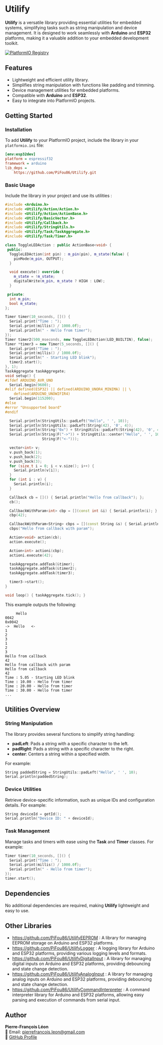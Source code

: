# Utilify

**Utilify** is a versatile library providing essential utilities for embedded systems, simplifying tasks such as string manipulation and device management. It is designed to work seamlessly with **Arduino** and **ESP32** platforms, making it a valuable addition to your embedded development toolkit.

[![PlatformIO Registry](https://badges.registry.platformio.org/packages/sirdrako/library/Utilify.svg)](https://registry.platformio.org/libraries/sirdrako/Utilify)

## Features

- Lightweight and efficient utility library.
- Simplifies string manipulation with functions like padding and trimming.
- Device management utilities for embedded platforms.
- Compatible with **Arduino** and **ESP32**.
- Easy to integrate into PlatformIO projects.

## Getting Started

### Installation

To add **Utilify** to your PlatformIO project, include the library in your `platformio.ini` file:

```ini
[env:esp32dev]
platform = espressif32
framework = arduino
lib_deps =
    https://github.com/PiFou86/Utilify.git
```

### Basic Usage

Include the library in your project and use its utilities :

```cpp
#include <Arduino.h>
#include <Utilify/Action/Action.h>
#include <Utilify/Action/ActionBase.h>
#include <Utilify/BasicVector.h>
#include <Utilify/Callback.h>
#include <Utilify/StringUtils.h>
#include <Utilify/Task/TaskAggregate.h>
#include <Utilify/Task/Timer.h>

class ToggleLEDAction : public ActionBase<void> {
 public:
  ToggleLEDAction(int pin) : m_pin(pin), m_state(false) {
    pinMode(m_pin, OUTPUT);
  }

  void execute() override {
    m_state = !m_state;
    digitalWrite(m_pin, m_state ? HIGH : LOW);
  }

 private:
  int m_pin;
  bool m_state;
};

Timer timer(10_seconds, []() {
  Serial.print("Time : ");
  Serial.print(millis() / 1000.0f);
  Serial.println(" - Hello from timer");
});
Timer timer2(500_mseconds, new ToggleLEDAction(LED_BUILTIN), false);
Timer *timer3 = new Timer(5_seconds, []() {
  Serial.print("Time : ");
  Serial.print(millis() / 1000.0f);
  Serial.println(" - Starting LED blink");
  timer2.start();
}, 1);
TaskAggregate taskAggregate;
void setup() {
#ifdef ARDUINO_AVR_UNO
  Serial.begin(9600);
#elif defined(ESP32) || defined(ARDUINO_UNOR4_MINIMA) || \
    defined(ARDUINO_UNOWIFIR4)
  Serial.begin(115200);
#else
#error "Unsupported board"
#endif

  Serial.println(StringUtils::padLeft("Hello", ' ', 10));
  Serial.println(StringUtils::padLeft(String(42), '0', 4));
  Serial.println(String("0x") + StringUtils::padLeft(String(42), '0', 4));
  Serial.println(String(F("->")) + StringUtils::center("Hello", ' ', 10) +
                 String(F("<-")));

  vector<int> v;
  v.push_back(1);
  v.push_back(2);
  v.push_back(3);
  for (size_t i = 0; i < v.size(); i++) {
    Serial.println(v[i]);
  }
  for (int i : v) {
    Serial.println(i);
  }

  Callback cb = []() { Serial.println("Hello from callback"); };
  cb();

  CallbackWithParam<int> cbp = [](const int &i) { Serial.println(i); };
  cbp(42);

  CallbackWithParam<String> cbps = [](const String &s) { Serial.println(s); };
  cbps("Hello from callback with param");

  Action<void> action(cb);
  action.execute();

  Action<int> actioni(cbp);
  actioni.execute(42);

  taskAggregate.addTask(&timer);
  taskAggregate.addTask(&timer2);
  taskAggregate.addTask(timer3);

  timer3->start();
}

void loop() { taskAggregate.tick(); }
```

This example outputs the following:

```
     Hello
0042
0x0042
->  Hello   <-
1
2
3
1
2
3
Hello from callback
42
Hello from callback with param
Hello from callback
42
Time : 5.05 - Starting LED blink
Time : 10.00 - Hello from timer
Time : 20.00 - Hello from timer
Time : 30.00 - Hello from timer
...
```

## Utilities Overview

### String Manipulation

The library provides several functions to simplify string handling:

- **padLeft**: Pads a string with a specific character to the left.
- **padRight**: Pads a string with a specific character to the right.
- **center**: Centers a string within a specified width.

For example:

```cpp
String paddedString = StringUtils::padLeft("Hello", ' ', 10);
Serial.println(paddedString);
```

### Device Utilities

Retrieve device-specific information, such as unique IDs and configuration details. For example:

```cpp
String deviceId = getId();
Serial.println("Device ID: " + deviceId);
```

### Task Management

Manage tasks and timers with ease using the **Task** and **Timer** classes. For example:

```cpp
Timer timer(10_seconds, []() {
  Serial.print("Time : ");
  Serial.print(millis() / 1000.0f);
  Serial.println(" - Hello from timer");
});
timer.start();
```

## Dependencies

No additional dependencies are required, making **Utilify** lightweight and easy to use.

## Other Libraries

- https://github.com/PiFou86/UtilifyEEPROM :
  A library for managing EEPROM storage on Arduino and ESP32 platforms.
- https://github.com/PiFou86/UtilifyLogger :
  A logging library for Arduino and ESP32 platforms, providing various logging levels and formats.
- https://github.com/PiFou86/UtilifyDigitalInput :
  A library for managing digital inputs on Arduino and ESP32 platforms, providing debouncing and state change detection.
- https://github.com/PiFou86/UtilifyAnalogInput :
  A library for managing analog inputs on Arduino and ESP32 platforms, providing debouncing and state change detection.
- https://github.com/PiFou86/UtilifyCommandInterpreter :
  A command interpreter library for Arduino and ESP32 platforms, allowing easy parsing and execution of commands from serial input.
  
## Author

**Pierre-François Léon**  
📧 Email: pierrefrancois.leon@gmail.com  
🔗 [GitHub Profile](https://github.com/PiFou86)
